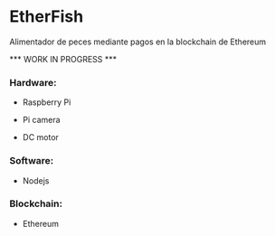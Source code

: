# EtherFish
Alimentador de peces mediante pagos en la blockchain de Ethereum

*** WORK IN PROGRESS ***

### Hardware:

  - Raspberry Pi
  
  - Pi camera
  
  - DC motor

### Software:

  - Nodejs


### Blockchain:

  - Ethereum
